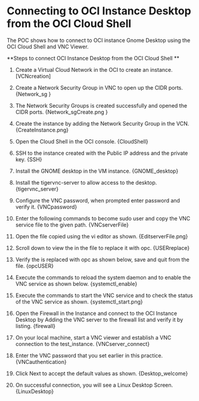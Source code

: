 # Connecting to OCI Instance Desktop from the OCI Cloud Shell

The POC shows how to connect to OCI instance Gnome Desktop using the OCI Cloud Shell and VNC Viewer. 

**Steps to connect OCI Instance Desktop from the OCI Cloud Shell **

1.	Create a Virtual Cloud Network in the OCI to create an instance. [VCNcreation]
 

2.	Create a Network Security Group in VNC to open up the CIDR ports. {Network_sg }
 
3.	The Network Security Groups is created successfully and opened the CIDR ports. {Network_sgCreate.png }
  

4.	Create the instance by adding the Network Security Group in the VCN. {CreateInstance.png}
 
5.	Open the Cloud Shell in the OCI console. {CloudShell}
 
6.	SSH to the instance created with the Public IP address and the private key. {SSH}
 
7.	Install the GNOME desktop in the VM instance. {GNOME_desktop}
 
8.	Install the tigervnc-server to allow access to the desktop. {tigervnc_server}
 
9.	Configure the VNC password, when prompted enter password and verify it. {VNCpassword}
 
10.	Enter the following commands to become sudo user and copy the VNC service file to the given path. {VNCserverFile}
 
11.	Open the file copied using the vi editor as shown. {EditserverFile.png}
 

12.	Scroll down to view the <USER> in the file to replace it with opc. {USERreplace}
 
13.	Verify the <USER> is replaced with opc as shown below, save and quit from the file. {opcUSER}
 
14.	Execute the commands to reload the system daemon and to enable the VNC service as shown below. {systemctl_enable}
 
15.	Execute the commands to start the VNC service and to check the status of the VNC service as shown. {systemctl_start.png}
 
16.	Open the Firewall in the Instance and connect to the OCI Instance Desktop by Adding the VNC server to the firewall list and verify it by listing. {firewall}
 
17.	On your local machine, start a VNC viewer and establish a VNC connection to the test_instance. {VNCserver_connect}
 
18.	Enter the VNC password that you set earlier in this practice. {VNCauthentication}
 
19.	Click Next to accept the default values as shown. {Desktop_welcome}
 
20.	On successful connection, you will see a Linux Desktop Screen. {LinuxDesktop}
 

